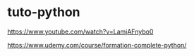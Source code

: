 # tuto-python

https://www.youtube.com/watch?v=LamjAFnybo0

https://www.udemy.com/course/formation-complete-python/